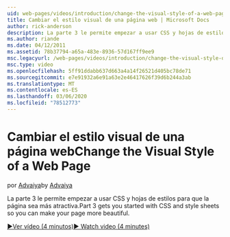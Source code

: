 ```yaml
---
uid: web-pages/videos/introduction/change-the-visual-style-of-a-web-page
title: Cambiar el estilo visual de una página web | Microsoft Docs
author: rick-anderson
description: La parte 3 le permite empezar a usar CSS y hojas de estilos para que la página sea más atractiva.
ms.author: riande
ms.date: 04/12/2011
ms.assetid: 78b37794-a65a-483e-8936-57d167ff9ee9
msc.legacyurl: /web-pages/videos/introduction/change-the-visual-style-of-a-web-page
msc.type: video
ms.openlocfilehash: 5ff91ddabb637d663a4a14f26521d405bc78de71
ms.sourcegitcommit: e7e91932a6e91a63e2e46417626f39d6b244a3ab
ms.translationtype: MT
ms.contentlocale: es-ES
ms.lasthandoff: 03/06/2020
ms.locfileid: "78512773"
---
```

# <a name="change-the-visual-style-of-a-web-page"></a><span data-ttu-id="2474b-103">Cambiar el estilo visual de una página web</span><span class="sxs-lookup"><span data-stu-id="2474b-103">Change the Visual Style of a Web Page</span></span>

<span data-ttu-id="2474b-104">por [Advaiya](https://twitter.com/Advaiyasolns)</span><span class="sxs-lookup"><span data-stu-id="2474b-104">by [Advaiya](https://twitter.com/Advaiyasolns)</span></span>

<span data-ttu-id="2474b-105">La parte 3 le permite empezar a usar CSS y hojas de estilos para que la página sea más atractiva.</span><span class="sxs-lookup"><span data-stu-id="2474b-105">Part 3 gets you started with CSS and style sheets so you can make your page more beautiful.</span></span>

[<span data-ttu-id="2474b-106">&#9654;Ver vídeo (4 minutos)</span><span class="sxs-lookup"><span data-stu-id="2474b-106">&#9654; Watch video (4 minutes)</span></span>](https://channel9.msdn.com/Blogs/ASP-NET-Site-Videos/change-the-visual-style-of-a-web-page)
